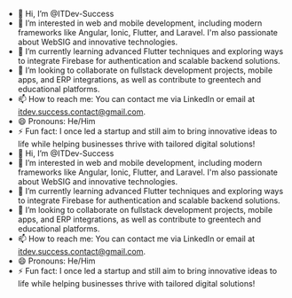 - 👋 Hi, I’m @ITDev-Success  
- 👀 I’m interested in web and mobile development, including modern frameworks like Angular, Ionic, Flutter, and Laravel. I'm also passionate about WebSIG and innovative technologies.  
- 🌱 I’m currently learning advanced Flutter techniques and exploring ways to integrate Firebase for authentication and scalable backend solutions.  
- 💞️ I’m looking to collaborate on fullstack development projects, mobile apps, and ERP integrations, as well as contribute to greentech and educational platforms.  
- 📫 How to reach me: You can contact me via LinkedIn or email at itdev.success.contact@gmail.com.  
- 😄 Pronouns: He/Him  
- ⚡ Fun fact: I once led a startup and still aim to bring innovative ideas to life while helping businesses thrive with tailored digital solutions!  
- 👋 Hi, I’m @ITDev-Success  
- 👀 I’m interested in web and mobile development, including modern frameworks like Angular, Ionic, Flutter, and Laravel. I'm also passionate about WebSIG and innovative technologies.  
- 🌱 I’m currently learning advanced Flutter techniques and exploring ways to integrate Firebase for authentication and scalable backend solutions.  
- 💞️ I’m looking to collaborate on fullstack development projects, mobile apps, and ERP integrations, as well as contribute to greentech and educational platforms.  
- 📫 How to reach me: You can contact me via LinkedIn or email at itdev.success.contact@gmail.com.  
- 😄 Pronouns: He/Him  
- ⚡ Fun fact: I once led a startup and still aim to bring innovative ideas to life while helping businesses thrive with tailored digital solutions!  
